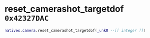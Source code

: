 # reset_camerashot_targetdof `0x42327DAC`

```lua
natives.camera.reset_camerashot_targetdof(_unk0 --[[ integer ]])
```
